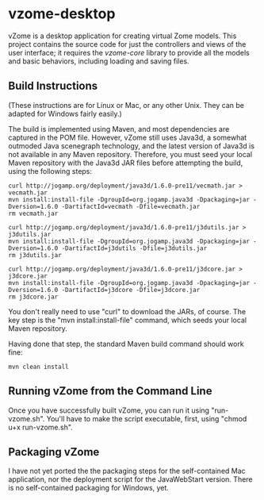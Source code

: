 vzome-desktop
=============

vZome is a desktop application for creating virtual Zome models.  This project contains the source code for just the controllers and views of the user interface; it requires the *vzome-core* library to provide all the models and basic behaviors, including loading and saving files.

Build Instructions
-------------

(These instructions are for Linux or Mac, or any other Unix.  They can be adapted for Windows fairly easily.)

The build is implemented using Maven, and most dependencies are captured in the POM file.  However, vZome still uses Java3d, a somewhat outmoded Java scenegraph technology, and the latest version of Java3d is not available in any Maven repository.  Therefore, you must seed your local Maven repository with the Java3d JAR files before attempting the build, using the following steps:

    curl http://jogamp.org/deployment/java3d/1.6.0-pre11/vecmath.jar > vecmath.jar
    mvn install:install-file -DgroupId=org.jogamp.java3d -Dpackaging=jar -Dversion=1.6.0 -DartifactId=vecmath -Dfile=vecmath.jar
    rm vecmath.jar

    curl http://jogamp.org/deployment/java3d/1.6.0-pre11/j3dutils.jar > j3dutils.jar
    mvn install:install-file -DgroupId=org.jogamp.java3d -Dpackaging=jar -Dversion=1.6.0 -DartifactId=j3dutils -Dfile=j3dutils.jar
    rm j3dutils.jar

    curl http://jogamp.org/deployment/java3d/1.6.0-pre11/j3dcore.jar > j3dcore.jar
    mvn install:install-file -DgroupId=org.jogamp.java3d -Dpackaging=jar -Dversion=1.6.0 -DartifactId=j3dcore -Dfile=j3dcore.jar
    rm j3dcore.jar

You don't really need to use "curl" to download the JARs, of course.  The key step is the "mvn install:install-file" command, which seeds your local Maven repository.

Having done that step, the standard Maven build command should work fine:

    mvn clean install

Running vZome from the Command Line
--------------

Once you have successfully built vZome, you can run it using "run-vzome.sh".  You'll have to make the script executable, first, using "chmod u+x run-vzome.sh".

Packaging vZome
---------------

I have not yet ported the the packaging steps for the self-contained Mac application, nor the deployment script for the JavaWebStart version.  There is no self-contained packaging for Windows, yet.

